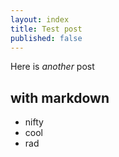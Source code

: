 ```yaml
---
layout: index
title: Test post
published: false
---
```


Here is _another_ post

with markdown
-------------

* nifty
* cool
* rad
